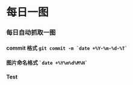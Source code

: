 # 每日一图

### 每日自动抓取一图

#### commit 格式 ```git commit -m `date +%Y-%m-%d-%T` ```
#### 图片命名格式 ``` `date +%Y%m%d%M%N` ```

#### Test
